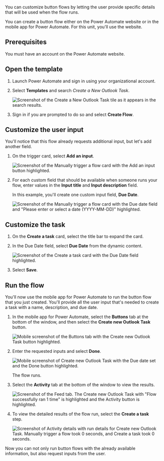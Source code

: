 You can customize button flows by letting the user provide specific details that will be used when the flow runs.

You can create a button flow either on the Power Automate website or in the mobile app for Power Automate. For this unit, you'll use the website.

## Prerequisites

You must have an account on the Power Automate website.

## Open the template

1. Launch Power Automate and sign in using your organizational account.

1. Select **Templates** and search *Create a New Outlook Task*.

    ![Screenshot of the Create a New Outlook Task tile as it appears in the search results.](../media/2-input.png)

1. Sign in if you are prompted to do so and select **Create Flow**.

## Customize the user input

You'll notice that this flow already requests additional input, but let's add another field.

1. On the trigger card, select **Add an input**.

    ![Screenshot of the Manually trigger a flow card with the Add an input button highlighted.](../media/6-input.png)

1. For each custom field that should be available when someone runs your flow, enter values in the **Input title** and **Input description** field.

    In this example, you'll create one custom input field, **Due Date**.

    ![Screenshot of the Manually trigger a flow card with the Due date field and "Please enter or select a date (YYYY-MM-DD)" highlighted.](../media/8-input.png)

## Customize the task

1. On the **Create a task** card, select the title bar to expand the card.

1. In the Due Date field, select **Due Date** from the dynamic content.

    ![Screenshot of the Create a task card with the Due Date field highlighted.](../media/10-input.png)

1. Select **Save**.

## Run the flow

You'll now use the mobile app for Power Automate to run the button flow that you just created. You'll provide all the user input that's needed to create a task with a name, description, and due date.

1. In the mobile app for Power Automate, select the **Buttons** tab at the bottom of the window, and then select the **Create new Outlook Task** button.

    ![Mobile screenshot of the Buttons tab with the Create new Outlook Task button highlighted.](../media/runmt1-input.png)

1. Enter the requested inputs and select **Done**.

    ![Mobile screenshot of Create new Outlook Task with the Due date set and the Done button highlighted.](../media/runmt3-2-input.png)

    The flow runs.

1. Select the **Activity** tab at the bottom of the window to view the results.

    ![Screenshot of the Feed tab. The Create new Outlook Task with "Flow successfully ran 1 time" is highlighted and the Activity button is highlighted.](../media/runmt5-input.png)

1. To view the detailed results of the flow run, select the **Create a task** step.

    ![Screenshot of Activity details with run details for Create new Outlook Task. Manually trigger a flow took 0 seconds, and Create a task took 0 seconds.](../media/runmt6-input.png)

Now you can not only run button flows with the already available information, but also request inputs from the user.
